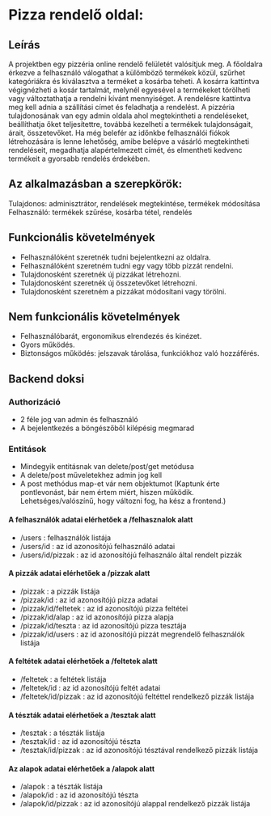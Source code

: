 # Pizza rendelő oldal:

## Leírás
A projektben egy pizzéria online rendelő felületét valósítjuk meg. A főoldalra érkezve a felhasználó válogathat a külömböző
termékek közül, szűrhet kategóriákra és kiválasztva a terméket a kosárba teheti. A kosárra kattintva végignézheti a kosár tartalmát, melynél egyesével a termékeket törölheti vagy változtathatja a rendelni kívánt mennyiséget. A rendelésre kattintva meg kell adnia a szállítási címet és feladhatja a rendelést. A pizzéria tulajdonosának van egy admin oldala ahol megtekintheti a rendeléseket, beállíthatja őket teljesítettre, továbbá kezelheti a termékek tulajdonságait, árait, összetevőket. Ha még belefér az időnkbe felhasználói fiókok létrehozására is lenne lehetőség, amibe belépve a vásárló megtekintheti rendeléseit, megadhatja alapértelmezett címét, és elmentheti kedvenc termékeit a gyorsabb rendelés érdekében.

## Az alkalmazásban a szerepkörök:
Tulajdonos: adminisztrátor, rendelések megtekintése, termékek módosítása
Felhasználó: termékek szűrése, kosárba tétel, rendelés


## Funkcionális követelmények
  * Felhasználóként szeretnék tudni bejelentkezni az oldalra.
  * Felhasználóként szeretném tudni egy vagy több pizzát rendelni.
  * Tulajdonosként szeretnék új pizzákat létrehozni.
  * Tulajdonosként szeretnék új összetevőket létrehozni.
  * Tulajdonosként szeretném a pizzákat módosítani vagy törölni.
  
## Nem funkcionális követelmények
  * Felhasználóbarát, ergonomikus elrendezés és kinézet.
  * Gyors működés.
  * Biztonságos működés: jelszavak tárolása, funkciókhoz való hozzáférés.
  
## Backend doksi
### Authorizáció
  * 2 féle jog van admin és felhasználó
  * A bejelentkezés a böngészőből kilépésig megmarad
  
### Entitások
  * Mindegyik entitásnak van delete/post/get metódusa
  * A delete/post műveletekhez admin jog kell
  * A post methódus map-et vár nem objektumot (Kaptunk érte pontlevonást, bár nem értem miért, hiszen működik. Lehetséges/valószínű, hogy változni fog, ha kész  a frontend.)
  
#### A felhasználók adatai elérhetőek a /felhasznalok alatt
  * /users : felhasználók listája
  * /users/id : az id azonosítójú felhasználó adatai
  * /users/id/pizzak : az id azonosítójú felhasználo által rendelt pizzák
  
#### A pizzák adatai elérhetőek a /pizzak alatt
  * /pizzak : a pizzák listája
  * /pizzak/id : az id azonosítójú pizza adatai
  * /pizzak/id/feltetek : az id azonosítójú pizza feltétei
  * /pizzak/id/alap : az id azonosítójú pizza alapja
  * /pizzak/id/teszta : az id azonosítójú pizza tesztája
  * /pizzak/id/users : az id azonosítójú pizzát megrendelő felhasználók listája
  
#### A feltétek adatai elérhetőek a /feltetek alatt
  * /feltetek : a feltétek listája
  * /feltetek/id : az id azonosítójú feltét adatai
  * /feltetek/id/pizzak : az id azonosítójú feltéttel rendelkező pizzák listája
  
#### A tészták adatai elérhetőek a /tesztak alatt
  * /tesztak : a tészták listája
  * /tesztak/id : az id azonosítójú tészta
  * /tesztak/id/pizzak : az id azonosítójú tésztával rendelkező pizzák listája

#### Az alapok adatai elérhetőek a /alapok alatt
  * /alapok : a tészták listája
  * /alapok/id : az id azonosítójú tészta
  * /alapok/id/pizzak : az id azonosítójú alappal rendelkező pizzák listája
